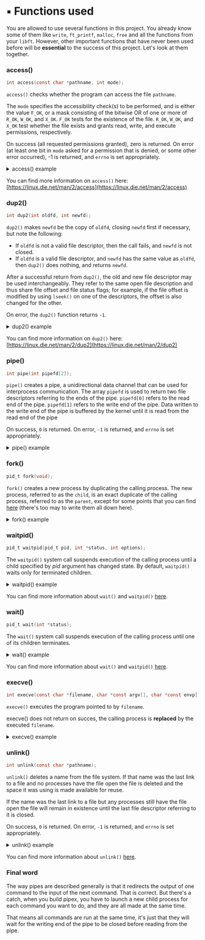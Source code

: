 # ▪️ Functions used

You are allowed to use several functions in this project. You already know some of them like `write`, `ft_printf`, `malloc`, `free` and all the functions from your `libft`. However, other important functions that have never been used before will be **essential** to the success of this project. Let's look at them together.

### access()

```c
int access(const char *pathname, int mode);
```

`access()` checks whether the program can access the file `pathname`.&#x20;

The `mode` specifies the accessibility check(s) to be performed, and is either the value `F_OK`, or a mask consisting of the bitwise OR of one or more of `R_OK`, `W_OK`, and `X_OK`. `F_OK` tests for the existence of the file. `R_OK`, `W_OK`, and `X_OK` test whether the file exists and grants read, write, and execute permissions, respectively.

On success (all requested permissions granted), zero is returned. On error (at least one bit in `mode` asked for a permission that is denied, or some other error occurred), -1 is returned, and `errno` is set appropriately.

<details>

<summary>access() example</summary>

{% code overflow="wrap" lineNumbers="true" %}
```c
#include <unistd.h>
#include <stdio.h>

int main()
{
    if (access("readfile", R_OK) == 0)
        printf("readfile is accessible in reading mode\n");
    if (access("writefile", W_OK) == 0)
        printf("writefile is accessible in writing mode\n");
    if (access("executefile", X_OK) == 0)
        printf("executefile is accessible in execution mode\n");
    if (access("rwfile", R_OK|W_OK) == 0)
        printf("rwfile is accessible in writing and reading mode\n");
}
```
{% endcode %}

In this example, we use the `access` function multiple times.

The first time we check whether the program can read `readfile` or not.

The second time we check whether the program can write in `writefile` or not.

The third time we check whether the program can execute `executefile` or not.

The fourth time is an example using the bitwise `OR` operator to check whether the file `rwfile` is accessible in read `AND` write mode or not.&#x20;

</details>

You can find more information on `access()` here: [https://linux.die.net/man/2/access](https://linux.die.net/man/2/access)

### dup2()

```c
int dup2(int oldfd, int newfd);
```

`dup2()` makes `newfd` be the copy of `oldfd`, closing `newfd` first if necessary, but note the following:

* If `oldfd` is not a valid file descriptor, then the call fails, and `newfd` is not closed.
* If `oldfd` is a valid file descriptor, and `newfd` has the same value as `oldfd`, then `dup2()` does nothing, and returns `newfd`.

After a successful return from `dup2()`, the old and new file descriptor may be used interchangeably. They refer to the same open file description and thus share file offset and file status flags; for example, if the file offset is modified by using `lseek()` on one of the descriptors, the offset is also changed for the other.

On error, the `dup2()` function returns `-1`.

<details>

<summary>dup2() example</summary>

{% code overflow="wrap" lineNumbers="true" %}
```c
#include <unistd.h>
#include <fcntl.h>

int main(int ac, char *av[], char *env[])
{
    (void) ac;
    (void) av;
    int in;
    int out;
    char *grep_args[] = {"grep", "Lausanne", NULL};
    
    // open input and output files (assuming both files exist)
    in = open("in", O_RDONLY);
    out = open("out", O_WRONLY); 
    
    // replace standard input with input file
    dup2(in, 0);
    // close unused file descriptors
    close(in);
    close(out);
    
    // execute grep
    execve("grep", grep_args, env);
}
```
{% endcode %}

In this example, first we open both `in` and `out` file, in reading and writing mode respectively.

Then we use `dup2()` to replace the `stdin` file descriptor by the `in` file descriptor.\
This way, whatever the command that comes after will read from the `stdin` will be whatever the content of `in` is since the `stdin` file descriptor now "points" to the `in` file.

Then, we can close `in` and `out`, we don't use them anymore, right ?

We set the `stdin` file descriptor to be the same as `in`, so now we only use `stdin`, `in` and `out` are not used anymore, we can close them.

Now, we use the `execve()` function to execute the `grep` shell command (this is explained below on this page). When `grep` is launched without any argument, it reads text from the standard input before executing. What will happen then ?&#x20;

Remember we replaced the `stdin` file descriptor by `in`, so `grep` will read from the standard input, the standard input now reads from the `in` file, so `grep` will execute on whatever the content of the `in` file is.

</details>

You can find more information on `dup2()` here: [https://linux.die.net/man/2/dup2](https://linux.die.net/man/2/dup2)

### pipe()

```c
int pipe(int pipefd[2]);
```

`pipe()` creates a pipe, a unidirectional data channel that can be used for interprocess communication. The array `pipefd` is used to return two file descriptors referring to the ends of the pipe. `pipefd[0]` refers to the read end of the pipe. `pipefd[1]` refers to the write end of the pipe. Data written to the write end of the pipe is buffered by the kernel until it is read from the read end of the pipe

On success, `0` is returned. On error, `-1` is returned, and `errno` is set appropriately.

<details>

<summary>pipe() example</summary>

```c
/**
 * Executes the command "cat infile | grep Lausanne".  
 */

#include <fcntl.h>
#include <unistd.h>
#include <sys/types.h>
#include <sys/wait.h>

int main(int ac, char *av[], char *env[])
{
    (void) ac;
    (void) av;
    int pipefd[2];
    int pid;
    
    char *cat_args[] = {"/bin/cat", "infile", NULL};
    char *grep_args[] = {"/usr/bin/grep", "Lausanne", NULL};
    
    // make a pipe
    // fds go in pipefd[0] and pipefd[1]
    pipe(pipefd);
    
    if (pid == 0)
    {
        // child process gets here and handles "grep Lausanne"
        // replace standard input with input part of the pipe
        dup2(pipefd[0], 0);
        
        // close unused half of the pipe
        close(pipefd[1]);
        
        // execute grep
        execve("/usr/bin/grep", grep_args, env);
    }
    else
    {
        // parent process gets here and handles "cat scores"
        // replace standard output with output part of pipe
        dup2(pipefd[1], 1);
        
        // close unused half of the pipe
        close(pipefd[0]);
        
        // execute cat
        execve("/bin/cat", cat_args, env);
    }
    // close unused pipe
    close(pipefd[0]);
    close(pipefd[1]);
    
    // wait for the child process to finish
    waitpid(pid);
}
```

Read the comments to check what is happening, it's pretty hard to explain in an other way, I'll add schema when I will be finished with the project.

In this example we create a pipe, and replace the standard input with the input part of the pipe for our child process.

For the parent process, we replace the standard output with the output part of the pipe.

At the very end, we use the `waitpid()` function to wait for the child process to finish before making the prompt reappear.

</details>

### fork()

```c
pid_t fork(void);
```

`fork()` creates a new process by duplicating the calling process. The new process, referred to as the `child`, is an exact duplicate of the calling process, referred to as the `parent`, except for some points that you can find [here](https://linux.die.net/man/2/fork) (there's too may to write them all down here).

<details>

<summary>fork() example</summary>

```c
/**
 * Executes the command "cat infile | grep Lausanne".  
 */

#include <fcntl.h>
#include <unistd.h>
#include <sys/types.h>
#include <sys/wait.h>

int main(int ac, char *av[], char *env[])
{
    (void) ac;
    (void) av;
    int pipefd[2];
    int pid;
    
    char *cat_args[] = {"/bin/cat", "infile", NULL};
    char *grep_args[] = {"/usr/bin/grep", "Lausanne", NULL};
    
    // make a pipe
    // fds go in pipefd[0] and pipefd[1]
    pipe(pipefd);
    
    if (pid == 0)
    {
        // child process gets here and handles "grep Lausanne"
        // replace standard input with input part of the pipe
        dup2(pipefd[0], 0);
        
        // close unused half of the pipe
        close(pipefd[1]);
        
        // execute grep
        execve("/usr/bin/grep", grep_args, env);
    }
    else
    {
        // parent process gets here and handles "cat scores"
        // replace standard output with output part of pipe
        dup2(pipefd[1], 1);
        
        // close unused half of the pipe
        close(pipefd[0]);
        
        // execute cat
        execve("/bin/cat", cat_args, env);
    }
    // close unused pipe
    close(pipefd[0]);
    close(pipefd[1]);
    
    // wait for the child process to finish
    waitpid(pid);
}
```

I used the same example as the pipe function because it goes with it (at leas for this project), each command you want to execute takes its own child process, so you have to fork your parent into as many child processes as commands you have to execute.

</details>

### waitpid()

```c
pid_t waitpid(pid_t pid, int *status, int options);
```

The `waitpid()` system call suspends execution of the calling process until a child specified by _pid_ argument has changed state. By default, `waitpid()` waits only for terminated children.

<details>

<summary>waitpid() example</summary>

```c
#include <sys/types.h>
#include <sys/wait.h>

int main(void)
{
    int pid;
    
    pid = fork();
    
    waitpid(pid);
}
```

In this example, we create a child process by forking the main process. We save the pid of the child in the `pid` variable and we wait for it at the end.

</details>

You can find more information about `wait()` and `waitpid()` [here](https://linux.die.net/man/2/wait).

### wait()

```c
pid_t wait(int *status);
```

The `wait()` system call suspends execution of the calling process until one of its children terminates.

<details>

<summary>wait() example</summary>

{% code overflow="wrap" lineNumbers="true" %}
```c
#include <sys/types.h>
#include <sys/wait.h>

// waiting for one child
int main(void)
{
    int status;
    
    wait(&status);
}

// waiting for multiple children
int main(void)
{
    int status;
    
    while (n > 0)
    {
        wait(&status);
        n--;
    }
}
```
{% endcode %}

In the first main function, we wait for one child process to terminate before going further.\
In the second main function, we wait for children one at a time, each time one terminates, we remove `1` from `n` until it reaches `0` and then continue.

</details>

You can find more information about `wait()` and `waitpid()` [here](https://linux.die.net/man/2/wait).

### execve()

```c
int execve(const char *filename, char *const argv[], char *const envp[]);
```

`execve()` executes the program pointed to by `filename`.

execve() does not return on succes, the calling process is **replaced** by the executed `filename`.

<details>

<summary>execve() example</summary>

```c
#include <unistd.h>

int main(int ac, char **av, char **envp)
{
    (void) ac;
    const char *filename = "/usr/bin/grep";
    char *const argv[] = {"/usr/bin/grep", "a", NULL};
    
    execve(filename, argv, envp);
}
```

</details>

### unlink()

```c
int unlink(const char *pathname);
```

`unlink()` deletes a name from the file system. If that name was the last link to a file and no processes have the file open the file is deleted and the space it was using is made available for reuse.

If the name was the last link to a file but any processes still have the file open the file will remain in existence until the last file descriptor referring to it is closed.

On success, `0` is returned. On error, `-1` is returned, and `errno` is set appropriately.

<details>

<summary>unlink() example</summary>

{% code overflow="wrap" lineNumbers="true" %}
```c
#include <unistd.h>

int main(void)
{
    if (access("tmp", F_OK) == 0)
        unlink("tmp");
    return (0);
}
```
{% endcode %}

In this example, we use the `access()` function to check if the file called `tmp` exists, if its the case, we use the `unlink()` function to remove it.

</details>

You can find more information about `unlink()` [here](https://linux.die.net/man/2/unlink).

### Final word

The way pipes are described generally is that it redirects the output of one command to the input of the next command. That is correct. But there's a catch, when you build pipex, you have to launch a new child process for each command you want to do, and they are all made at the same time.

That means all commands are run at the same time, it's just that they will wait for the writing end of the pipe to be closed before reading from the pipe.
